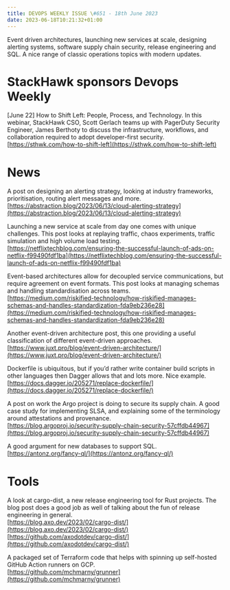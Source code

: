 ```yaml
---
title: DEVOPS WEEKLY ISSUE \#651 - 18th June 2023 
date: 2023-06-18T10:21:32+01:00
---
```


Event driven architectures, launching new services at scale, designing alerting systems, software supply chain security, release engineering and SQL. A nice range of classic operations topics with modern updates.


StackHawk sponsors Devops Weekly
============================

[June 22] How to Shift Left: People, Process, and Technology. In this webinar, StackHawk CSO, Scott Gerlach teams up with PagerDuty Security Engineer, James Berthoty to discuss the infrastructure, workflows, and collaboration required to adopt developer-first security.
<br>[https://sthwk.com/how-to-shift-left](https://sthwk.com/how-to-shift-left)


News
====

A post on designing an alerting strategy, looking at industry frameworks, prioritisation, routing alert messages and more.
<br>[https://abstraction.blog/2023/06/13/cloud-alerting-strategy](https://abstraction.blog/2023/06/13/cloud-alerting-strategy)


Launching a new service at scale from day one comes with unique challenges. This post looks at replaying traffic, chaos experiments, traffic simulation and high volume load testing.
<br>[https://netflixtechblog.com/ensuring-the-successful-launch-of-ads-on-netflix-f99490fdf1ba](https://netflixtechblog.com/ensuring-the-successful-launch-of-ads-on-netflix-f99490fdf1ba)


Event-based architectures allow for decoupled service communications, but require agreement on event formats. This post looks at managing schemas and handling standardisation across teams.
<br>[https://medium.com/riskified-technology/how-riskified-manages-schemas-and-handles-standardization-fda9eb236e28](https://medium.com/riskified-technology/how-riskified-manages-schemas-and-handles-standardization-fda9eb236e28)


Another event-driven architecture post, this one providing a useful classification of different event-driven approaches.
<br>[https://www.juxt.pro/blog/event-driven-architecture/](https://www.juxt.pro/blog/event-driven-architecture/)


Dockerfile is ubiquitous, but if you’d rather write container build scripts in other languages then Dagger allows that and lots more. Nice example.
<br>[https://docs.dagger.io/205271/replace-dockerfile/](https://docs.dagger.io/205271/replace-dockerfile/)


A post on work the Argo project is doing to secure its supply chain. A good case study for implementing SLSA, and explaining some of the terminology around attestations and provenance.
<br>[https://blog.argoproj.io/security-supply-chain-security-57cffdb44967](https://blog.argoproj.io/security-supply-chain-security-57cffdb44967)


A good argument for new databases to support SQL.
<br>[https://antonz.org/fancy-ql/](https://antonz.org/fancy-ql/)


Tools
=====

A look at cargo-dist, a new release engineering tool for Rust projects. The blog post does a good job as well of talking about the fun of release engineering in general.
<br>[https://blog.axo.dev/2023/02/cargo-dist/](https://blog.axo.dev/2023/02/cargo-dist/)
<br>[https://github.com/axodotdev/cargo-dist/](https://github.com/axodotdev/cargo-dist/)


A packaged set of Terraform code that helps with spinning up self-hosted GitHub Action runners on GCP.
<br>[https://github.com/mchmarny/grunner](https://github.com/mchmarny/grunner)






